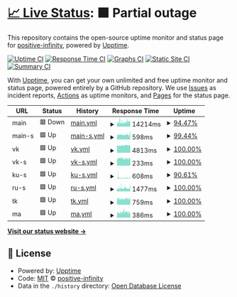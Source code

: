 # [📈 Live Status](https://positive-infinity.github.io/api-status): <!--live status--> **🟧 Partial outage**

This repository contains the open-source uptime monitor and status page for [positive-infinity](https://positive-infinity.github.io/api-status), powered by [Upptime](https://github.com/upptime/upptime).

[![Uptime CI](https://github.com/positive-infinity/api-status/workflows/Uptime%20CI/badge.svg)](https://github.com/positive-infinity/api-status/actions?query=workflow%3A%22Uptime+CI%22)
[![Response Time CI](https://github.com/positive-infinity/api-status/workflows/Response%20Time%20CI/badge.svg)](https://github.com/positive-infinity/api-status/actions?query=workflow%3A%22Response+Time+CI%22)
[![Graphs CI](https://github.com/positive-infinity/api-status/workflows/Graphs%20CI/badge.svg)](https://github.com/positive-infinity/api-status/actions?query=workflow%3A%22Graphs+CI%22)
[![Static Site CI](https://github.com/positive-infinity/api-status/workflows/Static%20Site%20CI/badge.svg)](https://github.com/positive-infinity/api-status/actions?query=workflow%3A%22Static+Site+CI%22)
[![Summary CI](https://github.com/positive-infinity/api-status/workflows/Summary%20CI/badge.svg)](https://github.com/positive-infinity/api-status/actions?query=workflow%3A%22Summary+CI%22)

With [Upptime](https://upptime.js.org), you can get your own unlimited and free uptime monitor and status page, powered entirely by a GitHub repository. We use [Issues](https://github.com/positive-infinity/api-status/issues) as incident reports, [Actions](https://github.com/positive-infinity/api-status/actions) as uptime monitors, and [Pages](https://positive-infinity.github.io/api-status) for the status page.

<!--start: status pages-->
<!-- This summary is generated by Upptime (https://github.com/upptime/upptime) -->
<!-- Do not edit this manually, your changes will be overwritten -->
<!-- prettier-ignore -->
| URL | Status | History | Response Time | Uptime |
| --- | ------ | ------- | ------------- | ------ |
| <img alt="" src="https://favicons.githubusercontent.com/null" height="13"> main | 🟥 Down | [main.yml](https://github.com/positive-infinity/api-status/commits/HEAD/history/main.yml) | <details><summary><img alt="Response time graph" src="./graphs/main/response-time-week.png" height="20"> 14214ms</summary><br><a href="https://positive-infinity.github.io/api-status/history/main"><img alt="Response time 13178" src="https://img.shields.io/endpoint?url=https%3A%2F%2Fraw.githubusercontent.com%2Fpositive-infinity%2Fapi-status%2FHEAD%2Fapi%2Fmain%2Fresponse-time.json"></a><br><a href="https://positive-infinity.github.io/api-status/history/main"><img alt="24-hour response time 15871" src="https://img.shields.io/endpoint?url=https%3A%2F%2Fraw.githubusercontent.com%2Fpositive-infinity%2Fapi-status%2FHEAD%2Fapi%2Fmain%2Fresponse-time-day.json"></a><br><a href="https://positive-infinity.github.io/api-status/history/main"><img alt="7-day response time 14214" src="https://img.shields.io/endpoint?url=https%3A%2F%2Fraw.githubusercontent.com%2Fpositive-infinity%2Fapi-status%2FHEAD%2Fapi%2Fmain%2Fresponse-time-week.json"></a><br><a href="https://positive-infinity.github.io/api-status/history/main"><img alt="30-day response time 13178" src="https://img.shields.io/endpoint?url=https%3A%2F%2Fraw.githubusercontent.com%2Fpositive-infinity%2Fapi-status%2FHEAD%2Fapi%2Fmain%2Fresponse-time-month.json"></a><br><a href="https://positive-infinity.github.io/api-status/history/main"><img alt="1-year response time 13178" src="https://img.shields.io/endpoint?url=https%3A%2F%2Fraw.githubusercontent.com%2Fpositive-infinity%2Fapi-status%2FHEAD%2Fapi%2Fmain%2Fresponse-time-year.json"></a></details> | <details><summary><a href="https://positive-infinity.github.io/api-status/history/main">94.47%</a></summary><a href="https://positive-infinity.github.io/api-status/history/main"><img alt="All-time uptime 97.93%" src="https://img.shields.io/endpoint?url=https%3A%2F%2Fraw.githubusercontent.com%2Fpositive-infinity%2Fapi-status%2FHEAD%2Fapi%2Fmain%2Fuptime.json"></a><br><a href="https://positive-infinity.github.io/api-status/history/main"><img alt="24-hour uptime 84.30%" src="https://img.shields.io/endpoint?url=https%3A%2F%2Fraw.githubusercontent.com%2Fpositive-infinity%2Fapi-status%2FHEAD%2Fapi%2Fmain%2Fuptime-day.json"></a><br><a href="https://positive-infinity.github.io/api-status/history/main"><img alt="7-day uptime 94.47%" src="https://img.shields.io/endpoint?url=https%3A%2F%2Fraw.githubusercontent.com%2Fpositive-infinity%2Fapi-status%2FHEAD%2Fapi%2Fmain%2Fuptime-week.json"></a><br><a href="https://positive-infinity.github.io/api-status/history/main"><img alt="30-day uptime 97.93%" src="https://img.shields.io/endpoint?url=https%3A%2F%2Fraw.githubusercontent.com%2Fpositive-infinity%2Fapi-status%2FHEAD%2Fapi%2Fmain%2Fuptime-month.json"></a><br><a href="https://positive-infinity.github.io/api-status/history/main"><img alt="1-year uptime 97.93%" src="https://img.shields.io/endpoint?url=https%3A%2F%2Fraw.githubusercontent.com%2Fpositive-infinity%2Fapi-status%2FHEAD%2Fapi%2Fmain%2Fuptime-year.json"></a></details>
| <img alt="" src="https://favicons.githubusercontent.com/null" height="13"> main-s | 🟩 Up | [main-s.yml](https://github.com/positive-infinity/api-status/commits/HEAD/history/main-s.yml) | <details><summary><img alt="Response time graph" src="./graphs/main-s/response-time-week.png" height="20"> 598ms</summary><br><a href="https://positive-infinity.github.io/api-status/history/main-s"><img alt="Response time 1043" src="https://img.shields.io/endpoint?url=https%3A%2F%2Fraw.githubusercontent.com%2Fpositive-infinity%2Fapi-status%2FHEAD%2Fapi%2Fmain-s%2Fresponse-time.json"></a><br><a href="https://positive-infinity.github.io/api-status/history/main-s"><img alt="24-hour response time 675" src="https://img.shields.io/endpoint?url=https%3A%2F%2Fraw.githubusercontent.com%2Fpositive-infinity%2Fapi-status%2FHEAD%2Fapi%2Fmain-s%2Fresponse-time-day.json"></a><br><a href="https://positive-infinity.github.io/api-status/history/main-s"><img alt="7-day response time 598" src="https://img.shields.io/endpoint?url=https%3A%2F%2Fraw.githubusercontent.com%2Fpositive-infinity%2Fapi-status%2FHEAD%2Fapi%2Fmain-s%2Fresponse-time-week.json"></a><br><a href="https://positive-infinity.github.io/api-status/history/main-s"><img alt="30-day response time 1043" src="https://img.shields.io/endpoint?url=https%3A%2F%2Fraw.githubusercontent.com%2Fpositive-infinity%2Fapi-status%2FHEAD%2Fapi%2Fmain-s%2Fresponse-time-month.json"></a><br><a href="https://positive-infinity.github.io/api-status/history/main-s"><img alt="1-year response time 1043" src="https://img.shields.io/endpoint?url=https%3A%2F%2Fraw.githubusercontent.com%2Fpositive-infinity%2Fapi-status%2FHEAD%2Fapi%2Fmain-s%2Fresponse-time-year.json"></a></details> | <details><summary><a href="https://positive-infinity.github.io/api-status/history/main-s">99.44%</a></summary><a href="https://positive-infinity.github.io/api-status/history/main-s"><img alt="All-time uptime 99.70%" src="https://img.shields.io/endpoint?url=https%3A%2F%2Fraw.githubusercontent.com%2Fpositive-infinity%2Fapi-status%2FHEAD%2Fapi%2Fmain-s%2Fuptime.json"></a><br><a href="https://positive-infinity.github.io/api-status/history/main-s"><img alt="24-hour uptime 100.00%" src="https://img.shields.io/endpoint?url=https%3A%2F%2Fraw.githubusercontent.com%2Fpositive-infinity%2Fapi-status%2FHEAD%2Fapi%2Fmain-s%2Fuptime-day.json"></a><br><a href="https://positive-infinity.github.io/api-status/history/main-s"><img alt="7-day uptime 99.44%" src="https://img.shields.io/endpoint?url=https%3A%2F%2Fraw.githubusercontent.com%2Fpositive-infinity%2Fapi-status%2FHEAD%2Fapi%2Fmain-s%2Fuptime-week.json"></a><br><a href="https://positive-infinity.github.io/api-status/history/main-s"><img alt="30-day uptime 99.70%" src="https://img.shields.io/endpoint?url=https%3A%2F%2Fraw.githubusercontent.com%2Fpositive-infinity%2Fapi-status%2FHEAD%2Fapi%2Fmain-s%2Fuptime-month.json"></a><br><a href="https://positive-infinity.github.io/api-status/history/main-s"><img alt="1-year uptime 99.70%" src="https://img.shields.io/endpoint?url=https%3A%2F%2Fraw.githubusercontent.com%2Fpositive-infinity%2Fapi-status%2FHEAD%2Fapi%2Fmain-s%2Fuptime-year.json"></a></details>
| <img alt="" src="https://favicons.githubusercontent.com/null" height="13"> vk | 🟩 Up | [vk.yml](https://github.com/positive-infinity/api-status/commits/HEAD/history/vk.yml) | <details><summary><img alt="Response time graph" src="./graphs/vk/response-time-week.png" height="20"> 4813ms</summary><br><a href="https://positive-infinity.github.io/api-status/history/vk"><img alt="Response time 4735" src="https://img.shields.io/endpoint?url=https%3A%2F%2Fraw.githubusercontent.com%2Fpositive-infinity%2Fapi-status%2FHEAD%2Fapi%2Fvk%2Fresponse-time.json"></a><br><a href="https://positive-infinity.github.io/api-status/history/vk"><img alt="24-hour response time 4775" src="https://img.shields.io/endpoint?url=https%3A%2F%2Fraw.githubusercontent.com%2Fpositive-infinity%2Fapi-status%2FHEAD%2Fapi%2Fvk%2Fresponse-time-day.json"></a><br><a href="https://positive-infinity.github.io/api-status/history/vk"><img alt="7-day response time 4813" src="https://img.shields.io/endpoint?url=https%3A%2F%2Fraw.githubusercontent.com%2Fpositive-infinity%2Fapi-status%2FHEAD%2Fapi%2Fvk%2Fresponse-time-week.json"></a><br><a href="https://positive-infinity.github.io/api-status/history/vk"><img alt="30-day response time 4735" src="https://img.shields.io/endpoint?url=https%3A%2F%2Fraw.githubusercontent.com%2Fpositive-infinity%2Fapi-status%2FHEAD%2Fapi%2Fvk%2Fresponse-time-month.json"></a><br><a href="https://positive-infinity.github.io/api-status/history/vk"><img alt="1-year response time 4735" src="https://img.shields.io/endpoint?url=https%3A%2F%2Fraw.githubusercontent.com%2Fpositive-infinity%2Fapi-status%2FHEAD%2Fapi%2Fvk%2Fresponse-time-year.json"></a></details> | <details><summary><a href="https://positive-infinity.github.io/api-status/history/vk">100.00%</a></summary><a href="https://positive-infinity.github.io/api-status/history/vk"><img alt="All-time uptime 100.00%" src="https://img.shields.io/endpoint?url=https%3A%2F%2Fraw.githubusercontent.com%2Fpositive-infinity%2Fapi-status%2FHEAD%2Fapi%2Fvk%2Fuptime.json"></a><br><a href="https://positive-infinity.github.io/api-status/history/vk"><img alt="24-hour uptime 100.00%" src="https://img.shields.io/endpoint?url=https%3A%2F%2Fraw.githubusercontent.com%2Fpositive-infinity%2Fapi-status%2FHEAD%2Fapi%2Fvk%2Fuptime-day.json"></a><br><a href="https://positive-infinity.github.io/api-status/history/vk"><img alt="7-day uptime 100.00%" src="https://img.shields.io/endpoint?url=https%3A%2F%2Fraw.githubusercontent.com%2Fpositive-infinity%2Fapi-status%2FHEAD%2Fapi%2Fvk%2Fuptime-week.json"></a><br><a href="https://positive-infinity.github.io/api-status/history/vk"><img alt="30-day uptime 100.00%" src="https://img.shields.io/endpoint?url=https%3A%2F%2Fraw.githubusercontent.com%2Fpositive-infinity%2Fapi-status%2FHEAD%2Fapi%2Fvk%2Fuptime-month.json"></a><br><a href="https://positive-infinity.github.io/api-status/history/vk"><img alt="1-year uptime 100.00%" src="https://img.shields.io/endpoint?url=https%3A%2F%2Fraw.githubusercontent.com%2Fpositive-infinity%2Fapi-status%2FHEAD%2Fapi%2Fvk%2Fuptime-year.json"></a></details>
| <img alt="" src="https://favicons.githubusercontent.com/null" height="13"> vk-s | 🟩 Up | [vk-s.yml](https://github.com/positive-infinity/api-status/commits/HEAD/history/vk-s.yml) | <details><summary><img alt="Response time graph" src="./graphs/vk-s/response-time-week.png" height="20"> 233ms</summary><br><a href="https://positive-infinity.github.io/api-status/history/vk-s"><img alt="Response time 388" src="https://img.shields.io/endpoint?url=https%3A%2F%2Fraw.githubusercontent.com%2Fpositive-infinity%2Fapi-status%2FHEAD%2Fapi%2Fvk-s%2Fresponse-time.json"></a><br><a href="https://positive-infinity.github.io/api-status/history/vk-s"><img alt="24-hour response time 261" src="https://img.shields.io/endpoint?url=https%3A%2F%2Fraw.githubusercontent.com%2Fpositive-infinity%2Fapi-status%2FHEAD%2Fapi%2Fvk-s%2Fresponse-time-day.json"></a><br><a href="https://positive-infinity.github.io/api-status/history/vk-s"><img alt="7-day response time 233" src="https://img.shields.io/endpoint?url=https%3A%2F%2Fraw.githubusercontent.com%2Fpositive-infinity%2Fapi-status%2FHEAD%2Fapi%2Fvk-s%2Fresponse-time-week.json"></a><br><a href="https://positive-infinity.github.io/api-status/history/vk-s"><img alt="30-day response time 388" src="https://img.shields.io/endpoint?url=https%3A%2F%2Fraw.githubusercontent.com%2Fpositive-infinity%2Fapi-status%2FHEAD%2Fapi%2Fvk-s%2Fresponse-time-month.json"></a><br><a href="https://positive-infinity.github.io/api-status/history/vk-s"><img alt="1-year response time 388" src="https://img.shields.io/endpoint?url=https%3A%2F%2Fraw.githubusercontent.com%2Fpositive-infinity%2Fapi-status%2FHEAD%2Fapi%2Fvk-s%2Fresponse-time-year.json"></a></details> | <details><summary><a href="https://positive-infinity.github.io/api-status/history/vk-s">100.00%</a></summary><a href="https://positive-infinity.github.io/api-status/history/vk-s"><img alt="All-time uptime 100.00%" src="https://img.shields.io/endpoint?url=https%3A%2F%2Fraw.githubusercontent.com%2Fpositive-infinity%2Fapi-status%2FHEAD%2Fapi%2Fvk-s%2Fuptime.json"></a><br><a href="https://positive-infinity.github.io/api-status/history/vk-s"><img alt="24-hour uptime 100.00%" src="https://img.shields.io/endpoint?url=https%3A%2F%2Fraw.githubusercontent.com%2Fpositive-infinity%2Fapi-status%2FHEAD%2Fapi%2Fvk-s%2Fuptime-day.json"></a><br><a href="https://positive-infinity.github.io/api-status/history/vk-s"><img alt="7-day uptime 100.00%" src="https://img.shields.io/endpoint?url=https%3A%2F%2Fraw.githubusercontent.com%2Fpositive-infinity%2Fapi-status%2FHEAD%2Fapi%2Fvk-s%2Fuptime-week.json"></a><br><a href="https://positive-infinity.github.io/api-status/history/vk-s"><img alt="30-day uptime 100.00%" src="https://img.shields.io/endpoint?url=https%3A%2F%2Fraw.githubusercontent.com%2Fpositive-infinity%2Fapi-status%2FHEAD%2Fapi%2Fvk-s%2Fuptime-month.json"></a><br><a href="https://positive-infinity.github.io/api-status/history/vk-s"><img alt="1-year uptime 100.00%" src="https://img.shields.io/endpoint?url=https%3A%2F%2Fraw.githubusercontent.com%2Fpositive-infinity%2Fapi-status%2FHEAD%2Fapi%2Fvk-s%2Fuptime-year.json"></a></details>
| <img alt="" src="https://favicons.githubusercontent.com/null" height="13"> ku-s | 🟩 Up | [ku-s.yml](https://github.com/positive-infinity/api-status/commits/HEAD/history/ku-s.yml) | <details><summary><img alt="Response time graph" src="./graphs/ku-s/response-time-week.png" height="20"> 608ms</summary><br><a href="https://positive-infinity.github.io/api-status/history/ku-s"><img alt="Response time 716" src="https://img.shields.io/endpoint?url=https%3A%2F%2Fraw.githubusercontent.com%2Fpositive-infinity%2Fapi-status%2FHEAD%2Fapi%2Fku-s%2Fresponse-time.json"></a><br><a href="https://positive-infinity.github.io/api-status/history/ku-s"><img alt="24-hour response time 498" src="https://img.shields.io/endpoint?url=https%3A%2F%2Fraw.githubusercontent.com%2Fpositive-infinity%2Fapi-status%2FHEAD%2Fapi%2Fku-s%2Fresponse-time-day.json"></a><br><a href="https://positive-infinity.github.io/api-status/history/ku-s"><img alt="7-day response time 608" src="https://img.shields.io/endpoint?url=https%3A%2F%2Fraw.githubusercontent.com%2Fpositive-infinity%2Fapi-status%2FHEAD%2Fapi%2Fku-s%2Fresponse-time-week.json"></a><br><a href="https://positive-infinity.github.io/api-status/history/ku-s"><img alt="30-day response time 716" src="https://img.shields.io/endpoint?url=https%3A%2F%2Fraw.githubusercontent.com%2Fpositive-infinity%2Fapi-status%2FHEAD%2Fapi%2Fku-s%2Fresponse-time-month.json"></a><br><a href="https://positive-infinity.github.io/api-status/history/ku-s"><img alt="1-year response time 716" src="https://img.shields.io/endpoint?url=https%3A%2F%2Fraw.githubusercontent.com%2Fpositive-infinity%2Fapi-status%2FHEAD%2Fapi%2Fku-s%2Fresponse-time-year.json"></a></details> | <details><summary><a href="https://positive-infinity.github.io/api-status/history/ku-s">90.61%</a></summary><a href="https://positive-infinity.github.io/api-status/history/ku-s"><img alt="All-time uptime 92.93%" src="https://img.shields.io/endpoint?url=https%3A%2F%2Fraw.githubusercontent.com%2Fpositive-infinity%2Fapi-status%2FHEAD%2Fapi%2Fku-s%2Fuptime.json"></a><br><a href="https://positive-infinity.github.io/api-status/history/ku-s"><img alt="24-hour uptime 92.83%" src="https://img.shields.io/endpoint?url=https%3A%2F%2Fraw.githubusercontent.com%2Fpositive-infinity%2Fapi-status%2FHEAD%2Fapi%2Fku-s%2Fuptime-day.json"></a><br><a href="https://positive-infinity.github.io/api-status/history/ku-s"><img alt="7-day uptime 90.61%" src="https://img.shields.io/endpoint?url=https%3A%2F%2Fraw.githubusercontent.com%2Fpositive-infinity%2Fapi-status%2FHEAD%2Fapi%2Fku-s%2Fuptime-week.json"></a><br><a href="https://positive-infinity.github.io/api-status/history/ku-s"><img alt="30-day uptime 92.93%" src="https://img.shields.io/endpoint?url=https%3A%2F%2Fraw.githubusercontent.com%2Fpositive-infinity%2Fapi-status%2FHEAD%2Fapi%2Fku-s%2Fuptime-month.json"></a><br><a href="https://positive-infinity.github.io/api-status/history/ku-s"><img alt="1-year uptime 92.93%" src="https://img.shields.io/endpoint?url=https%3A%2F%2Fraw.githubusercontent.com%2Fpositive-infinity%2Fapi-status%2FHEAD%2Fapi%2Fku-s%2Fuptime-year.json"></a></details>
| <img alt="" src="https://favicons.githubusercontent.com/null" height="13"> ru-s | 🟩 Up | [ru-s.yml](https://github.com/positive-infinity/api-status/commits/HEAD/history/ru-s.yml) | <details><summary><img alt="Response time graph" src="./graphs/ru-s/response-time-week.png" height="20"> 1477ms</summary><br><a href="https://positive-infinity.github.io/api-status/history/ru-s"><img alt="Response time 1410" src="https://img.shields.io/endpoint?url=https%3A%2F%2Fraw.githubusercontent.com%2Fpositive-infinity%2Fapi-status%2FHEAD%2Fapi%2Fru-s%2Fresponse-time.json"></a><br><a href="https://positive-infinity.github.io/api-status/history/ru-s"><img alt="24-hour response time 1252" src="https://img.shields.io/endpoint?url=https%3A%2F%2Fraw.githubusercontent.com%2Fpositive-infinity%2Fapi-status%2FHEAD%2Fapi%2Fru-s%2Fresponse-time-day.json"></a><br><a href="https://positive-infinity.github.io/api-status/history/ru-s"><img alt="7-day response time 1477" src="https://img.shields.io/endpoint?url=https%3A%2F%2Fraw.githubusercontent.com%2Fpositive-infinity%2Fapi-status%2FHEAD%2Fapi%2Fru-s%2Fresponse-time-week.json"></a><br><a href="https://positive-infinity.github.io/api-status/history/ru-s"><img alt="30-day response time 1410" src="https://img.shields.io/endpoint?url=https%3A%2F%2Fraw.githubusercontent.com%2Fpositive-infinity%2Fapi-status%2FHEAD%2Fapi%2Fru-s%2Fresponse-time-month.json"></a><br><a href="https://positive-infinity.github.io/api-status/history/ru-s"><img alt="1-year response time 1410" src="https://img.shields.io/endpoint?url=https%3A%2F%2Fraw.githubusercontent.com%2Fpositive-infinity%2Fapi-status%2FHEAD%2Fapi%2Fru-s%2Fresponse-time-year.json"></a></details> | <details><summary><a href="https://positive-infinity.github.io/api-status/history/ru-s">100.00%</a></summary><a href="https://positive-infinity.github.io/api-status/history/ru-s"><img alt="All-time uptime 100.00%" src="https://img.shields.io/endpoint?url=https%3A%2F%2Fraw.githubusercontent.com%2Fpositive-infinity%2Fapi-status%2FHEAD%2Fapi%2Fru-s%2Fuptime.json"></a><br><a href="https://positive-infinity.github.io/api-status/history/ru-s"><img alt="24-hour uptime 100.00%" src="https://img.shields.io/endpoint?url=https%3A%2F%2Fraw.githubusercontent.com%2Fpositive-infinity%2Fapi-status%2FHEAD%2Fapi%2Fru-s%2Fuptime-day.json"></a><br><a href="https://positive-infinity.github.io/api-status/history/ru-s"><img alt="7-day uptime 100.00%" src="https://img.shields.io/endpoint?url=https%3A%2F%2Fraw.githubusercontent.com%2Fpositive-infinity%2Fapi-status%2FHEAD%2Fapi%2Fru-s%2Fuptime-week.json"></a><br><a href="https://positive-infinity.github.io/api-status/history/ru-s"><img alt="30-day uptime 100.00%" src="https://img.shields.io/endpoint?url=https%3A%2F%2Fraw.githubusercontent.com%2Fpositive-infinity%2Fapi-status%2FHEAD%2Fapi%2Fru-s%2Fuptime-month.json"></a><br><a href="https://positive-infinity.github.io/api-status/history/ru-s"><img alt="1-year uptime 100.00%" src="https://img.shields.io/endpoint?url=https%3A%2F%2Fraw.githubusercontent.com%2Fpositive-infinity%2Fapi-status%2FHEAD%2Fapi%2Fru-s%2Fuptime-year.json"></a></details>
| <img alt="" src="https://favicons.githubusercontent.com/null" height="13"> tk | 🟩 Up | [tk.yml](https://github.com/positive-infinity/api-status/commits/HEAD/history/tk.yml) | <details><summary><img alt="Response time graph" src="./graphs/tk/response-time-week.png" height="20"> 759ms</summary><br><a href="https://positive-infinity.github.io/api-status/history/tk"><img alt="Response time 779" src="https://img.shields.io/endpoint?url=https%3A%2F%2Fraw.githubusercontent.com%2Fpositive-infinity%2Fapi-status%2FHEAD%2Fapi%2Ftk%2Fresponse-time.json"></a><br><a href="https://positive-infinity.github.io/api-status/history/tk"><img alt="24-hour response time 801" src="https://img.shields.io/endpoint?url=https%3A%2F%2Fraw.githubusercontent.com%2Fpositive-infinity%2Fapi-status%2FHEAD%2Fapi%2Ftk%2Fresponse-time-day.json"></a><br><a href="https://positive-infinity.github.io/api-status/history/tk"><img alt="7-day response time 759" src="https://img.shields.io/endpoint?url=https%3A%2F%2Fraw.githubusercontent.com%2Fpositive-infinity%2Fapi-status%2FHEAD%2Fapi%2Ftk%2Fresponse-time-week.json"></a><br><a href="https://positive-infinity.github.io/api-status/history/tk"><img alt="30-day response time 779" src="https://img.shields.io/endpoint?url=https%3A%2F%2Fraw.githubusercontent.com%2Fpositive-infinity%2Fapi-status%2FHEAD%2Fapi%2Ftk%2Fresponse-time-month.json"></a><br><a href="https://positive-infinity.github.io/api-status/history/tk"><img alt="1-year response time 779" src="https://img.shields.io/endpoint?url=https%3A%2F%2Fraw.githubusercontent.com%2Fpositive-infinity%2Fapi-status%2FHEAD%2Fapi%2Ftk%2Fresponse-time-year.json"></a></details> | <details><summary><a href="https://positive-infinity.github.io/api-status/history/tk">100.00%</a></summary><a href="https://positive-infinity.github.io/api-status/history/tk"><img alt="All-time uptime 100.00%" src="https://img.shields.io/endpoint?url=https%3A%2F%2Fraw.githubusercontent.com%2Fpositive-infinity%2Fapi-status%2FHEAD%2Fapi%2Ftk%2Fuptime.json"></a><br><a href="https://positive-infinity.github.io/api-status/history/tk"><img alt="24-hour uptime 100.00%" src="https://img.shields.io/endpoint?url=https%3A%2F%2Fraw.githubusercontent.com%2Fpositive-infinity%2Fapi-status%2FHEAD%2Fapi%2Ftk%2Fuptime-day.json"></a><br><a href="https://positive-infinity.github.io/api-status/history/tk"><img alt="7-day uptime 100.00%" src="https://img.shields.io/endpoint?url=https%3A%2F%2Fraw.githubusercontent.com%2Fpositive-infinity%2Fapi-status%2FHEAD%2Fapi%2Ftk%2Fuptime-week.json"></a><br><a href="https://positive-infinity.github.io/api-status/history/tk"><img alt="30-day uptime 100.00%" src="https://img.shields.io/endpoint?url=https%3A%2F%2Fraw.githubusercontent.com%2Fpositive-infinity%2Fapi-status%2FHEAD%2Fapi%2Ftk%2Fuptime-month.json"></a><br><a href="https://positive-infinity.github.io/api-status/history/tk"><img alt="1-year uptime 100.00%" src="https://img.shields.io/endpoint?url=https%3A%2F%2Fraw.githubusercontent.com%2Fpositive-infinity%2Fapi-status%2FHEAD%2Fapi%2Ftk%2Fuptime-year.json"></a></details>
| <img alt="" src="https://favicons.githubusercontent.com/null" height="13"> ma | 🟩 Up | [ma.yml](https://github.com/positive-infinity/api-status/commits/HEAD/history/ma.yml) | <details><summary><img alt="Response time graph" src="./graphs/ma/response-time-week.png" height="20"> 386ms</summary><br><a href="https://positive-infinity.github.io/api-status/history/ma"><img alt="Response time 391" src="https://img.shields.io/endpoint?url=https%3A%2F%2Fraw.githubusercontent.com%2Fpositive-infinity%2Fapi-status%2FHEAD%2Fapi%2Fma%2Fresponse-time.json"></a><br><a href="https://positive-infinity.github.io/api-status/history/ma"><img alt="24-hour response time 368" src="https://img.shields.io/endpoint?url=https%3A%2F%2Fraw.githubusercontent.com%2Fpositive-infinity%2Fapi-status%2FHEAD%2Fapi%2Fma%2Fresponse-time-day.json"></a><br><a href="https://positive-infinity.github.io/api-status/history/ma"><img alt="7-day response time 386" src="https://img.shields.io/endpoint?url=https%3A%2F%2Fraw.githubusercontent.com%2Fpositive-infinity%2Fapi-status%2FHEAD%2Fapi%2Fma%2Fresponse-time-week.json"></a><br><a href="https://positive-infinity.github.io/api-status/history/ma"><img alt="30-day response time 391" src="https://img.shields.io/endpoint?url=https%3A%2F%2Fraw.githubusercontent.com%2Fpositive-infinity%2Fapi-status%2FHEAD%2Fapi%2Fma%2Fresponse-time-month.json"></a><br><a href="https://positive-infinity.github.io/api-status/history/ma"><img alt="1-year response time 391" src="https://img.shields.io/endpoint?url=https%3A%2F%2Fraw.githubusercontent.com%2Fpositive-infinity%2Fapi-status%2FHEAD%2Fapi%2Fma%2Fresponse-time-year.json"></a></details> | <details><summary><a href="https://positive-infinity.github.io/api-status/history/ma">100.00%</a></summary><a href="https://positive-infinity.github.io/api-status/history/ma"><img alt="All-time uptime 100.00%" src="https://img.shields.io/endpoint?url=https%3A%2F%2Fraw.githubusercontent.com%2Fpositive-infinity%2Fapi-status%2FHEAD%2Fapi%2Fma%2Fuptime.json"></a><br><a href="https://positive-infinity.github.io/api-status/history/ma"><img alt="24-hour uptime 100.00%" src="https://img.shields.io/endpoint?url=https%3A%2F%2Fraw.githubusercontent.com%2Fpositive-infinity%2Fapi-status%2FHEAD%2Fapi%2Fma%2Fuptime-day.json"></a><br><a href="https://positive-infinity.github.io/api-status/history/ma"><img alt="7-day uptime 100.00%" src="https://img.shields.io/endpoint?url=https%3A%2F%2Fraw.githubusercontent.com%2Fpositive-infinity%2Fapi-status%2FHEAD%2Fapi%2Fma%2Fuptime-week.json"></a><br><a href="https://positive-infinity.github.io/api-status/history/ma"><img alt="30-day uptime 100.00%" src="https://img.shields.io/endpoint?url=https%3A%2F%2Fraw.githubusercontent.com%2Fpositive-infinity%2Fapi-status%2FHEAD%2Fapi%2Fma%2Fuptime-month.json"></a><br><a href="https://positive-infinity.github.io/api-status/history/ma"><img alt="1-year uptime 100.00%" src="https://img.shields.io/endpoint?url=https%3A%2F%2Fraw.githubusercontent.com%2Fpositive-infinity%2Fapi-status%2FHEAD%2Fapi%2Fma%2Fuptime-year.json"></a></details>

<!--end: status pages-->

[**Visit our status website →**](https://positive-infinity.github.io/api-status)

## 📄 License

- Powered by: [Upptime](https://github.com/upptime/upptime)
- Code: [MIT](./LICENSE) © [positive-infinity](https://positive-infinity.github.io/api-status)
- Data in the `./history` directory: [Open Database License](https://opendatacommons.org/licenses/odbl/1-0/)
